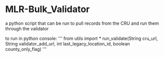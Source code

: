 # MLR-Bulk_Validator
a python script that can be run to pull records from the CRU and run them through the validator

to run in python console:
'''
from utils import *
run_validate(String cru_url, String validator_add_url, int last_legacy_location_id, boolean county_only_flag)
'''